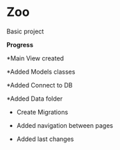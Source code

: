 # Zoo
Basic project 

**Progress**

*Main View created

*Added Models classes

*Added Connect to DB

*Added Data folder

* Create Migrations

* Added navigation between pages 

* Added last changes